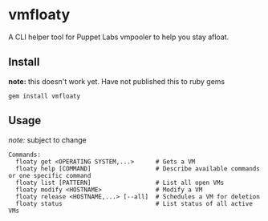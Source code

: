 vmfloaty
========

A CLI helper tool for Puppet Labs vmpooler to help you stay afloat.

## Install

__note:__ this doesn't work yet. Have not published this to ruby gems

```
gem install vmfloaty
```

## Usage

_note:_ subject to change

```
Commands:
  floaty get <OPERATING SYSTEM,...>      # Gets a VM
  floaty help [COMMAND]                  # Describe available commands or one specific command
  floaty list [PATTERN]                  # List all open VMs
  floaty modify <HOSTNAME>               # Modify a VM
  floaty release <HOSTNAME,...> [--all]  # Schedules a VM for deletion
  floaty status                          # List status of all active VMs
```
